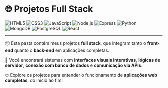 # 🌐 Projetos Full Stack

![HTML5](https://img.shields.io/badge/-HTML5-E34F26?style=flat&logo=html5&logoColor=white)
![CSS3](https://img.shields.io/badge/-CSS3-1572B6?style=flat&logo=css3&logoColor=white)
![JavaScript](https://img.shields.io/badge/-JavaScript-F7DF1E?style=flat&logo=javascript&logoColor=black)
![Node.js](https://img.shields.io/badge/-Node.js-339933?style=flat&logo=node.js&logoColor=white)
![Express](https://img.shields.io/badge/-Express.js-000000?style=flat&logo=express&logoColor=white)
![Python](https://img.shields.io/badge/-Python-3776AB?style=flat&logo=python&logoColor=white)
![MongoDB](https://img.shields.io/badge/-MongoDB-47A248?style=flat&logo=mongodb&logoColor=white)
![PostgreSQL](https://img.shields.io/badge/-PostgreSQL-4169E1?style=flat&logo=postgresql&logoColor=white)
![React](https://img.shields.io/badge/-React-20232A?style=flat&logo=react&logoColor=61DAFB)

---

📦 Esta pasta contém meus projetos **full stack**, que integram tanto o **front-end** quanto o **back-end** em aplicações completas.

🧩 Você encontrará sistemas com **interfaces visuais interativas**, **lógicas de servidor**, **conexão com banco de dados** e **comunicação via APIs**.

⚙️ Explore os projetos para entender o funcionamento de **aplicações web completas**, do início ao fim!
